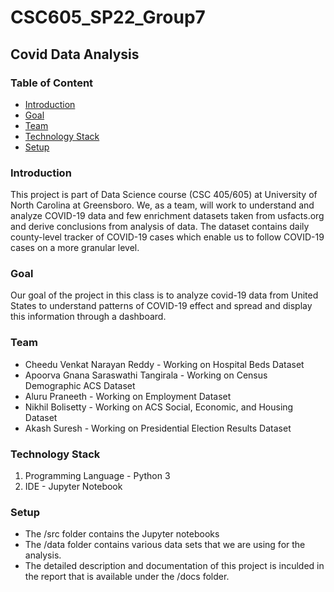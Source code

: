 # CSC605_SP22_Group7
## Covid Data Analysis
### Table of Content 
* [Introduction](#introduction)
* [Goal](#goal)
* [Team](#team)
* [Technology Stack](#technology-stack)
* [Setup](#setup)
 
### Introduction
This project is part of Data Science course (CSC 405/605) at University of North Carolina at Greensboro.
We, as a team, will work to understand and analyze COVID-19 data and few enrichment datasets taken from usfacts.org and derive conclusions from analysis of data.
The dataset contains daily county-level tracker of COVID-19 cases which enable us to follow COVID-19 cases on a more granular level.

### Goal
Our goal of the project in this class is to analyze covid-19 data from United States to understand patterns of COVID-19 effect and spread and display this information through a dashboard.

### Team
- Cheedu Venkat Narayan Reddy - Working on Hospital Beds Dataset
- Apoorva Gnana Saraswathi Tangirala - Working on Census Demographic ACS Dataset
- Aluru Praneeth - Working on Employment Dataset
- Nikhil Bolisetty - Working on ACS Social, Economic, and Housing Dataset
- Akash Suresh - Working on Presidential Election Results Dataset

### Technology Stack
1. Programming Language - Python 3
2. IDE - Jupyter Notebook

### Setup
- The /src folder contains the Jupyter notebooks 
- The /data folder contains various data sets that we are using for the analysis. 
- The detailed description and documentation of this project is inculded in the report that is available under the /docs folder.

